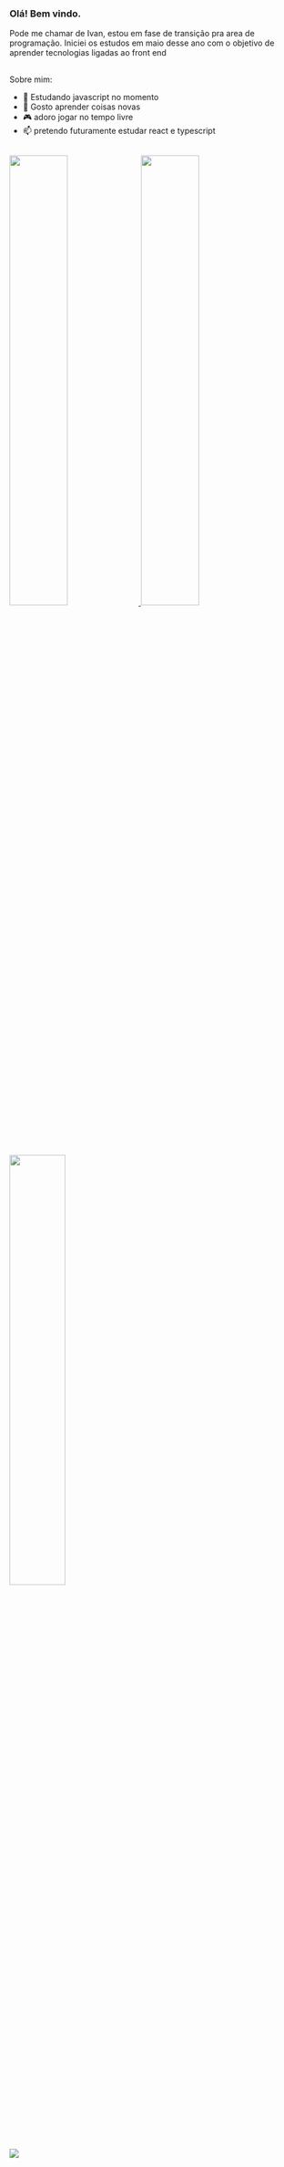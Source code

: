 ### Olá! Bem vindo.
Pode me chamar de Ivan, estou em fase de transição pra area de programação.
Iniciei os estudos em maio desse ano com o objetivo de aprender tecnologias ligadas ao front end
##
Sobre mim:

- 🌱  Estudando javascript no momento
- 🔭  Gosto aprender coisas novas
- 🎮  adoro jogar no tempo livre
- 📫  pretendo futuramente estudar react e typescript
##

<a href= "https://github.com/anuraghazra/github-readme-stats#gh-dark-mode-only">
  <img width="45%"  src="https://github-readme-stats.vercel.app/api?username=ivanoliveiira&show_icons=true&theme=dark#gh-dark-mode-only" />
   </a>

<a href="https://github.com/ivanoliveiira/github-readme-stats#gh-light-mode-only">
  <img width="45%"  src="https://github-readme-stats.vercel.app/api?username=ivanoliveiira&show_icons=true&theme=default#gh-light-mode-only" />
</a>


<a href="https://github.com/ivanoliveiira/github-readme-stats">
<img width="44%" src="https://github-readme-stats.vercel.app/api/top-langs/?username=ivanoliveiira&layout=compact&theme=dark"
</a>

##

<div>
<a href="https://www.linkedin.com/in/ivanildo-oliveira-297173209/" target="_blank"><img src="https://img.shields.io/badge/LinkedIn-0077B5?style=for-the-badge&logo=linkedin&logoColor=white"
</div>
